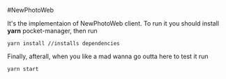#NewPhotoWeb


It's the implementaion of NewPhotoWeb client.
To run it you should install **yarn** pocket-manager, then run 

```
yarn install //installs dependencies
```

Finally, afterall, when you like a mad wanna go outta here to test it run 

```
yarn start
```
